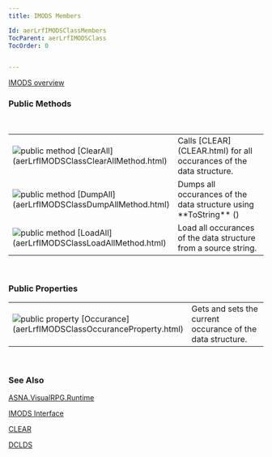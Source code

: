 ```yaml
---
title: IMODS Members

Id: aerLrfIMODSClassMembers
TocParent: aerLrfIMODSClass
TocOrder: 0


---
```


[IMODS overview](aerLrfIMODSClass.html) 
<br />

### Public Methods
<br />

<table class="dtTABLE" id="Table4" cellspacing="0">
                <colgroup span="1">
                    <col span="1" valign="top" width="20%" />
                    <col span="1" width="79.99%" />
                </colgroup>
                <tr>
                    <td colspan="1" rowspan="1">
                        <img alt="public method" src="../Images/public method.gif" border="0" /> [ClearAll](aerLrfIMODSClassClearAllMethod.html)
                    </td>
                    <td colspan="1" rowspan="1">
                        Calls [CLEAR](CLEAR.html) for all occurances of the data
                        structure.
                    </td>
                </tr>
                <tr>
                    <td colspan="1" rowspan="1">
                        <img alt="public method" src="../Images/public method.gif" border="0" /> [DumpAll](aerLrfIMODSClassDumpAllMethod.html)
                    </td>
                    <td colspan="1" rowspan="1">Dumps all occurances of the data structure using **ToString** ()</td>
                </tr>
                <tr>
                    <td colspan="1" rowspan="1">
                        <img alt="public method" src="../Images/public method.gif" border="0" /> [LoadAll](aerLrfIMODSClassLoadAllMethod.html)
                    </td>
                    <td colspan="1" rowspan="1">
                        Load all occurances of the data structure from
                        a source string.
                    </td>
                </tr>
</table>

<br />

### Public Properties
<table class="dtTABLE" id="Table3" cellspacing="0">
                <colgroup span="1">
                    <col span="1" valign="top" width="20%" />
                    <col span="1" width="79.99%" />
                </colgroup>
                <tr>
                    <td colspan="1" rowspan="1">
                        <img alt="public property" src="../Images/property.bmp" border="0" /> [Occurance](aerLrfIMODSClassOccuranceProperty.html)
                    </td>
                    <td colspan="1" rowspan="1">Gets and sets the current occurance of the data structure.</td>
                </tr>
</table>

<br />

### See Also
[ASNA.VisualRPG.Runtime](aerLrfRuntimeNamespace.html)

[IMODS Interface](aerLrfIMODSClass.html)

[CLEAR](CLEAR.html)

[DCLDS](DCLDS.html) 
